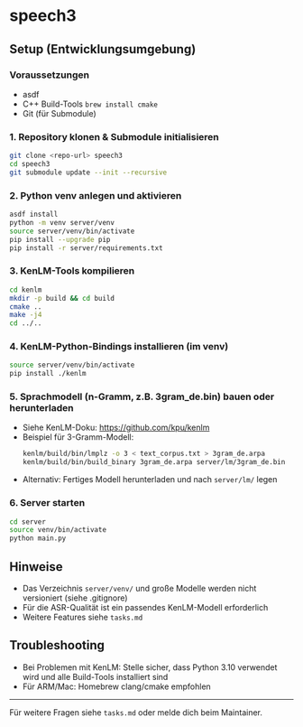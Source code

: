 # speech3

## Setup (Entwicklungsumgebung)

### Voraussetzungen
- asdf
- C++ Build-Tools `brew install cmake`
- Git (für Submodule)

### 1. Repository klonen & Submodule initialisieren
```bash
git clone <repo-url> speech3
cd speech3
git submodule update --init --recursive
```

### 2. Python venv anlegen und aktivieren
```bash
asdf install
python -m venv server/venv
source server/venv/bin/activate
pip install --upgrade pip
pip install -r server/requirements.txt
```

### 3. KenLM-Tools kompilieren
```bash
cd kenlm
mkdir -p build && cd build
cmake ..
make -j4
cd ../..
```

### 4. KenLM-Python-Bindings installieren (im venv)
```bash
source server/venv/bin/activate
pip install ./kenlm
```

### 5. Sprachmodell (n-Gramm, z.B. 3gram_de.bin) bauen oder herunterladen
- Siehe KenLM-Doku: https://github.com/kpu/kenlm
- Beispiel für 3-Gramm-Modell:
  ```bash
  kenlm/build/bin/lmplz -o 3 < text_corpus.txt > 3gram_de.arpa
  kenlm/build/bin/build_binary 3gram_de.arpa server/lm/3gram_de.bin
  ```
- Alternativ: Fertiges Modell herunterladen und nach `server/lm/` legen

### 6. Server starten
```bash
cd server
source venv/bin/activate
python main.py
```

## Hinweise
- Das Verzeichnis `server/venv/` und große Modelle werden nicht versioniert (siehe .gitignore)
- Für die ASR-Qualität ist ein passendes KenLM-Modell erforderlich
- Weitere Features siehe `tasks.md`

## Troubleshooting
- Bei Problemen mit KenLM: Stelle sicher, dass Python 3.10 verwendet wird und alle Build-Tools installiert sind
- Für ARM/Mac: Homebrew clang/cmake empfohlen

---

Für weitere Fragen siehe `tasks.md` oder melde dich beim Maintainer. 